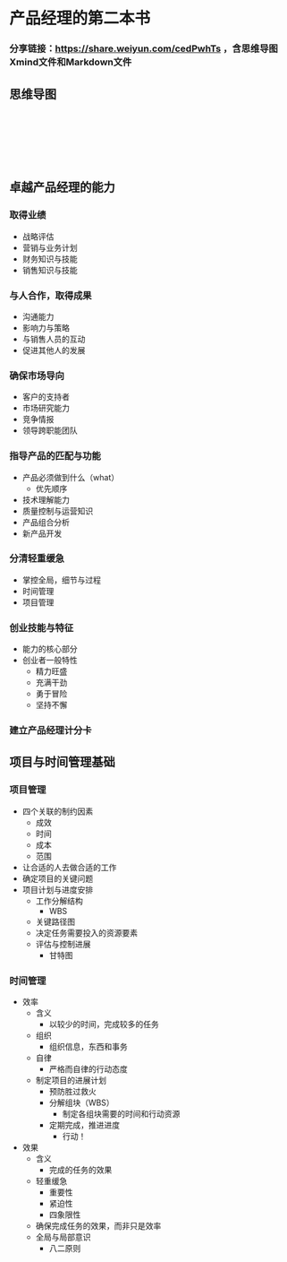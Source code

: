 # 产品经理的第二本书
### 分享链接：https://share.weiyun.com/cedPwhTs    ，含思维导图Xmind文件和Markdown文件
## 思维导图
<p><img src="https://img2020.cnblogs.com/blog/1942163/202012/1942163-20201202195351680-1176161846.png" alt="" loading="lazy" /></p>
<p><img src="https://img2020.cnblogs.com/blog/1942163/202012/1942163-20201202195830821-1376414136.png" alt="" loading="lazy" /></p>
<p>&nbsp;</p>
<p><img src="https://img2020.cnblogs.com/blog/1942163/202012/1942163-20201202195853243-120585441.png" alt="" loading="lazy" /></p>
<p>&nbsp;</p>

## 卓越产品经理的能力

### 取得业绩
- 战略评估
- 营销与业务计划
- 财务知识与技能
- 销售知识与技能

### 与人合作，取得成果
- 沟通能力
- 影响力与策略
- 与销售人员的互动
- 促进其他人的发展

### 确保市场导向

- 客户的支持者
- 市场研究能力
- 竞争情报
- 领导跨职能团队

### 指导产品的匹配与功能
- 产品必须做到什么（what）
	- 优先顺序
- 技术理解能力
- 质量控制与运营知识
- 产品组合分析
- 新产品开发

### 分清轻重缓急
- 掌控全局，细节与过程
- 时间管理
- 项目管理

### 创业技能与特征
- 能力的核心部分
- 创业者一般特性
	- 精力旺盛
	- 充满干劲
	- 勇于冒险
	- 坚持不懈

### 建立产品经理计分卡

## 项目与时间管理基础

### 项目管理
- 四个关联的制约因素
	- 成效
	- 时间
	- 成本
	- 范围
- 让合适的人去做合适的工作
- 确定项目的关键问题
- 项目计划与进度安排
	- 工作分解结构
		- WBS
	- 关键路径图
	- 决定任务需要投入的资源要素
	- 评估与控制进展
		- 甘特图

### 时间管理
- 效率
	- 含义
		- 以较少的时间，完成较多的任务
	- 组织
		- 组织信息，东西和事务
	- 自律
		- 严格而自律的行动态度
	- 制定项目的进展计划
		- 预防胜过救火
		- 分解组块（WBS）
			- 制定各组块需要的时间和行动资源
		- 定期完成，推进进度
			- 行动！
- 效果
	- 含义
		- 完成的任务的效果
	- 轻重缓急
		- 重要性
		- 紧迫性
		- 四象限性
	- 确保完成任务的效果，而非只是效率
	- 全局与局部意识
		- 八二原则

